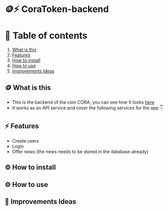 # 🪙⚡️ CoraToken-backend
# 📗 Table of contents
1. [What is this](#-what-is-this)
2. [Features](#%EF%B8%8F-features)
3. [How to install](#%EF%B8%8F-how-to-install)
4. [How to use](#%EF%B8%8F-how-to-use)
4. [Improvements Ideas](#-improvements-ideas)


## 🪙 What is this
- This is the backend of the coin CORA, you can see how It looks [here](https://github.com/RolandoDrRobot/CoraToken-FrontEnd)
- It works as an API service and cover the following services for the app 👇

## ⚡️ Features
- Create users
- Login
- Offer news (the news needs to be stored in the database already)


## ⚙️ How to install


## ⚙️ How to use


## 📗 Improvements Ideas
